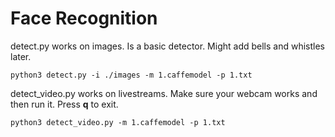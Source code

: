 # Face Recognition

detect.py works on images. Is a basic detector. Might add bells and whistles later.

`python3 detect.py -i ./images -m 1.caffemodel -p 1.txt`

detect_video.py works on livestreams. Make sure your webcam works and then run it. Press **q** to exit.

`python3 detect_video.py -m 1.caffemodel -p 1.txt`